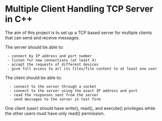 # Multiple Client Handling TCP Server in C++

The aim of this project is to set up a TCP based server for multiple clients that can send and receive messages.

The server should be able to: 

     - connect by IP address and port number
     - listen for new connections (at least 4)
     - accept the requests of different devices
     - give full access to all its files/file content to at least one user
     
The client should be able to:

      - connect to the server through a socket
      - connect to the server using the exact IP address and port
      - read the responses sent from the server
      - send messages to the server in text form
    
One client (user) should have write(), read(), and execute() privileges while the other users must have only read() permission. 
